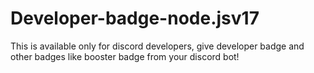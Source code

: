 # Developer-badge-node.jsv17
This is available only for discord developers, give developer badge and other badges like booster badge from your discord bot!
